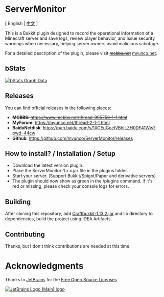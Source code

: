 # ServerMonitor
<span>[ English | <a href="README_ZH.md">中文</a> ]</span>

This is a Bukkit plugin designed to record the operational information of a Minecraft server and save logs, review player behavior, and issue security warnings when necessary, helping server owners avoid malicious sabotage.

For a detailed description of the plugin, please visit ~~[mcbbs.net](https://www.mcbbs.net/thread-995756-1-1.html)~~ [myunco.net](https://myunco.net/thread-2-1-1.html).

bStats
---
[![bStats Graph Data](https://bstats.org/signatures/bukkit/ServerMonitor.svg)](https://bstats.org/plugin/bukkit/ServerMonitor)

Releases
---
You can find official releases in the following places:
- ~~**MCBBS**: https://www.mcbbs.net/thread-995756-1-1.html~~
- **MyForum**: https://myunco.net/thread-2-1-1.html
- **BaiduNetdisk**: https://pan.baidu.com/s/1XOEuGoeIVBhILZH0DF41Ww?pwd=44cw
- **Github**: https://github.com/myunco/ServerMonitor/releases

How to install? / Installation / Setup
---
* Download the latest version plugin.
* Place the ServerMonitor-1.x.x.jar file in the plugins folder.
* Start your server. (Support Bukkit/Spigot/Paper and derivative servers)
* The plugin should now show as green in the /plugins command. If it's red or missing, please check your console logs for errors.

Building
---
After cloning this repository, add [Craftbukkit-1.13.2.jar](https://getbukkit.org/get/fQ2hcjORI73x66tj7h0X8f4hteJAB64i) and lib directory to dependencies, build the project using IDEA Artifacts.

Contributing
---
Thanks, but I don't think contributions are needed at this time.

# Acknowledgments
Thanks to [JetBrains](https://www.jetbrains.com/?from=ServerMonitor) for the [Free Open Source Licenses](https://jb.gg/OpenSourceSupport)

[![JetBrains Logo (Main) logo](https://resources.jetbrains.com/storage/products/company/brand/logos/jb_beam.svg)](https://www.jetbrains.com/?from=ServerMonitor)
